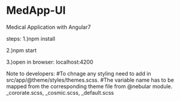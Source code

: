 # MedApp-UI
Medical Application with Angular7

steps:
1.)npm install

2.)npm start

3.)open in browser: localhost:4200


Note to developers:
#To chnage any styling need to add in src/app/@theme/styles/themes.scss.
#The variable name has to be mapped from the corresponding theme file from @nebular module. _cororate.scss, _cosmic.scss, _default.scss
